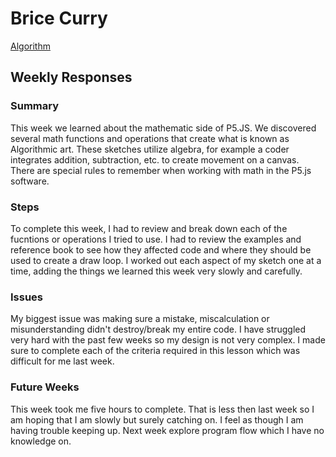 # Brice Curry

[Algorithm](https://bricurr.github.io/120-work/hw-6/)

## Weekly Responses

### Summary
This week we learned about the mathematic side of P5.JS. We discovered several math functions and operations that create what is known as Algorithmic art. These sketches utilize algebra, for example a coder integrates addition, subtraction, etc. to create movement on a canvas. There are special rules to remember when working with math in the P5.js software.

### Steps
To complete this week, I had to review and break down each of the fucntions or operations I tried to use. I had to review the examples and reference book to see how they affected code and where they should be used to create a draw loop. I worked out each aspect of my sketch one at a time, adding the things we learned this week very slowly and carefully.

### Issues
My biggest issue was making sure a mistake, miscalculation or misunderstanding didn't destroy/break my entire code. I have struggled very hard with the past few weeks so my design is not very complex. I made sure to complete each of the criteria required in this lesson which was difficult for me last week.

### Future Weeks
This week took me five hours to complete. That is less then last week so I am hoping that I am slowly but surely catching on. I feel as though I am having trouble keeping up. Next week explore program flow which I have no knowledge on. 
